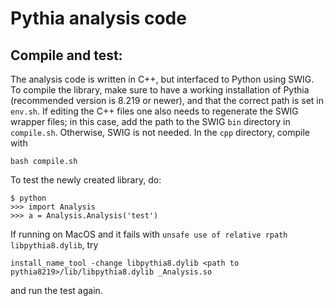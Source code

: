 # Pythia analysis code

## Compile and test:
The analysis code is written in C++, but interfaced to Python using SWIG. To
compile the library, make sure to have a working installation of Pythia
(recommended version is 8.219 or newer), and that the correct path is set in
`env.sh`. If editing the C++ files one also needs to regenerate the SWIG
wrapper files; in this case, add the path to the SWIG `bin` directory in
`compile.sh`. Otherwise, SWIG is not needed. In the `cpp` directory, compile
with
```
bash compile.sh
```

To test the newly created library, do:
```
$ python
>>> import Analysis
>>> a = Analysis.Analysis('test')
```

If running on MacOS and it fails with `unsafe use of relative rpath libpythia8.dylib`, try
```
install_name_tool -change libpythia8.dylib <path to pythia8219>/lib/libpythia8.dylib _Analysis.so
```
and run the test again.
